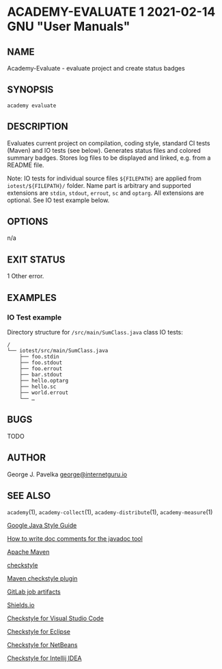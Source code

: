 # ACADEMY-EVALUATE 1 2021-02-14 GNU "User Manuals"

## NAME

Academy-Evaluate - evaluate project and create status badges

## SYNOPSIS

`academy evaluate`

## DESCRIPTION

Evaluates current project on compilation, coding style, standard CI tests (Maven) and IO tests (see below). Generates status files and colored summary badges. Stores log files to be displayed and linked, e.g. from a README file.

Note: IO tests for individual source files `${FILEPATH}` are applied from `iotest/${FILEPATH}/` folder. Name part is arbitrary and supported extensions are `stdin`, `stdout`, `errout`, `sc` and `optarg`. All extensions are optional. See IO test example below.

## OPTIONS

n/a

## EXIT STATUS

1      Other error.

## EXAMPLES

### IO Test example

Directory structure for `/src/main/SumClass.java` class IO tests:

```
/
└── iotest/src/main/SumClass.java
    ├── foo.stdin
    ├── foo.stdout
    ├── foo.errout
    ├── bar.stdout
    ├── hello.optarg
    ├── hello.sc
    ├── world.errout
    └── …
```

## BUGS

TODO

## AUTHOR

George J. Pavelka <george@internetguru.io>

## SEE ALSO

`academy`(1), `academy-collect`(1), `academy-distribute`(1), `academy-measure`(1)


[Google Java Style Guide](https://google.github.io/styleguide/javaguide.html)

[How to write doc comments for the javadoc tool](https://www.oracle.com/technical-resources/articles/java/javadoc-tool.html)

[Apache Maven](https://maven.apache.org/)

[checkstyle](https://checkstyle.sourceforge.io/)

[Maven checkstyle plugin](https://maven.apache.org/plugins/maven-checkstyle-plugin/)

[GitLab job artifacts](https://docs.gitlab.com/ee/ci/pipelines/job_artifacts.html)

[Shields.io](https://shields.io/)


[Checkstyle for Visual Studio Code](https://marketplace.visualstudio.com/items?itemName=shengchen.vscode-checkstyle)

[Checkstyle for Eclipse](https://checkstyle.org/eclipse-cs/#!/)

[Checkstyle for NetBeans](https://checkstyle.org/netbeans.html)

[Checkstyle for Intellij IDEA](https://checkstyle.org/idea.html)
